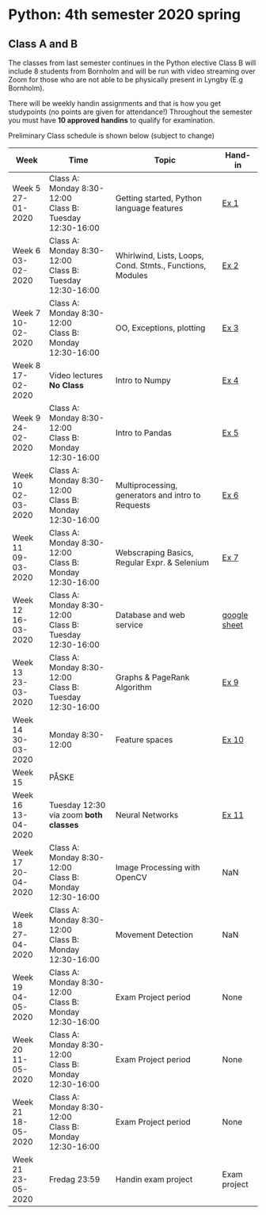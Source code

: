# Python: 4th semester 2020 spring
## Class A and B
The classes from last semester continues in the Python elective
Class B will include 8 students from Bornholm and will be run with video streaming over Zoom for those who are not able to be physically present in Lyngby (E.g Bornholm).

There will be weekly handin assignments and that is how you get studypoints (no points are given for attendance!)
Throughout the semester you must have **10 approved handins** to qualify for examination.

Preliminary Class schedule is shown below (subject to change)

|Week|Time|Topic|Hand-in|
|--|--|--|--|
|Week 5<br/>27-01-2020|Class A: Monday 8:30-12:00<br/>Class B: Tuesday 12:30-16:00|Getting started, Python language features|[Ex 1](notebooks/01-Exercise.ipynb)|
|Week 6<br/>03-02-2020|Class A: Monday 8:30-12:00<br/>Class B: Tuesday 12:30-16:00|Whirlwind, Lists, Loops, Cond. Stmts., Functions, Modules|[Ex 2](notebooks/02-Exercise.ipynb)|
|Week 7<br/>10-02-2020|Class A: Monday 8:30-12:00<br/>Class B: Monday 12:30-16:00|OO, Exceptions, plotting|[Ex 3](notebooks/03-Exercise.ipynb)|
|Week 8<br/>17-02-2020|Video lectures **No Class**|Intro to Numpy|[Ex 4](notebooks/04-Exercise.ipynb)|
|Week 9<br/>24-02-2020|Class A: Monday 8:30-12:00<br/>Class B: Monday 12:30-16:00|Intro to Pandas|[Ex 5](notebooks/05-Exercise.ipynb)|
|Week 10<br/>02-03-2020|Class A: Monday 8:30-12:00<br/>Class B: Monday 12:30-16:00|Multiprocessing, generators and intro to Requests|[Ex 6](notebooks/06-Exercise.ipynb)|
|Week 11<br/>09-03-2020|Class A: Monday 8:30-12:00<br/>Class B: Monday 12:30-16:00|Webscraping Basics, Regular Expr. & Selenium|[Ex 7](https://docs.google.com/document/d/1ojSiBWwLo4-Rc7763vx6aVEYdNluATOMja9qqk4dodU/edit?usp=sharing)|
|Week 12<br/>16-03-2020|Class A: Monday 8:30-12:00<br/>Class B: Tuesday 12:30-16:00|Database and web service|[google sheet](https://docs.google.com/spreadsheets/d/10HYM2KRqslBTQjkcz8B0ooz4TnnXd4n5xxFsSl9saZQ/edit#gid=0)|
|Week 13<br/>23-03-2020|Class A: Monday 8:30-12:00<br/>Class B: Tuesday 12:30-16:00|Graphs & PageRank Algorithm|[Ex 9](notebooks/Facebook_exercise.ipynb)|
|Week 14<br/>30-03-2020|Monday 8:30-12:00|Feature spaces|[Ex 10](notebooks/Ugeopgave-10.ipynb)|
|Week 15<br/>|PÅSKE|
|Week 16<br/>13-04-2020|Tuesday 12:30 via zoom **both classes**|Neural Networks|[Ex 11](notebooks/11-1-Exercise-Perceptrons.ipynb)|
|Week 17<br/>20-04-2020|Class A: Monday 8:30-12:00<br/>Class B: Monday 12:30-16:00|Image Processing with OpenCV|NaN|
|Week 18<br/>27-04-2020|Class A: Monday 8:30-12:00<br/>Class B: Monday 12:30-16:00|Movement Detection|NaN|
|Week 19<br/>04-05-2020|Class A: Monday 8:30-12:00<br/>Class B: Monday 12:30-16:00|Exam Project period|None|
|Week 20<br/>11-05-2020|Class A: Monday 8:30-12:00<br/>Class B: Monday 12:30-16:00|Exam Project period|None|
|Week 21<br/>18-05-2020|Class A: Monday 8:30-12:00<br/>Class B: Monday 12:30-16:00|Exam Project period|None|
|Week 21<br/>23-05-2020|Fredag 23:59|Handin exam project|Exam project|  



